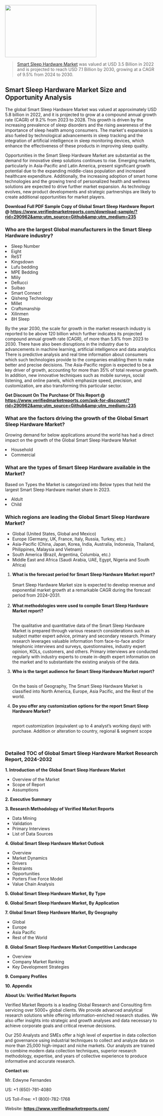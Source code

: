 <img src="https://ffe5etoiles.com/wp-content/uploads/2024/12/MST1-300x171.png" alt="" width="300" height="171" class="alignnone size-medium wp-image-20088" /><blockquote><p><p><a href="https://www.verifiedmarketreports.com/download-sample/?rid=290962&utm_source=Github&utm_medium=235" target="_blank">Smart Sleep Hardware Market</a> was valued at USD 3.5 Billion in 2022 and is projected to reach USD 7.1 Billion by 2030, growing at a CAGR of 9.5% from 2024 to 2030.</p></blockquote><p><h2>Smart Sleep Hardware Market Size and Opportunity Analysis</h2><p>The global Smart Sleep Hardware Market was valued at approximately USD 5.8 billion in 2022, and it is projected to grow at a compound annual growth rate (CAGR) of 9.2% from 2023 to 2028. This growth is driven by the increasing prevalence of sleep disorders and the rising awareness of the importance of sleep health among consumers. The market's expansion is also fueled by technological advancements in sleep tracking and the integration of artificial intelligence in sleep monitoring devices, which enhance the effectiveness of these products in improving sleep quality.</p><p>Opportunities in the Smart Sleep Hardware Market are substantial as the demand for innovative sleep solutions continues to rise. Emerging markets, particularly in Asia-Pacific and Latin America, present significant growth potential due to the expanding middle-class population and increased healthcare expenditure. Additionally, the increasing adoption of smart home technologies and the growing trend of personalized health and wellness solutions are expected to drive further market expansion. As technology evolves, new product developments and strategic partnerships are likely to create additional opportunities for market players.</p></p><p class=""><strong>Download Full PDF Sample Copy of Global Smart Sleep Hardware Report @ <a href="https://www.verifiedmarketreports.com/download-sample/?rid=290962&amp;utm_source=Github&amp;utm_medium=235" target="_blank">https://www.verifiedmarketreports.com/download-sample/?rid=290962&amp;utm_source=Github&amp;utm_medium=235</a></strong></p><h3 id="" class="">Who are the largest Global manufacturers in the Smart Sleep Hardware industry?</h3><p><li>Sleep Number</li><li> Eight</li><li> ReST</li><li> Kingsdown</li><li> Lufu bedding</li><li> MPE Bedding</li><li> Mlily</li><li> DeRucci</li><li> Suibao</li><li> Smart Connect</li><li> Qisheng Technology</li><li> Millet</li><li> Craftsmanship</li><li> Xilinmen</li><li> 8H Sleep</li></p><div class=""><div class="" dir="" data-message-author-role="" data-message-id="" data-message-model-slug=""><div class=""><div class=""><div class=""><div class="" dir="" data-message-author-role="" data-message-id="" data-message-model-slug=""><div class=""><div class=""><p>By the year 2030, the scale for growth in the market research industry is reported to be above 120 billion which further indicates its projected compound annual growth rate (CAGR), of more than 5.8% from 2023 to 2030. There have also been disruptions in the industry due to advancements in machine learning, artificial intelligence and data analytics There is predictive analysis and real time information about consumers which such technologies provide to the companies enabling them to make better and precise decisions. The Asia-Pacific region is expected to be a key driver of growth, accounting for more than 35% of total revenue growth. In addition, new innovative techniques such as mobile surveys, social listening, and online panels, which emphasize speed, precision, and customization, are also transforming this particular sector.</p><p><strong>Get Discount On The Purchase Of This Report @&nbsp; <a href="https://www.verifiedmarketreports.com/ask-for-discount/?rid=290962&amp;utm_source=Github&amp;utm_medium=235" target="_blank">https://www.verifiedmarketreports.com/ask-for-discount/?rid=290962&amp;utm_source=Github&amp;utm_medium=235</a></strong></p></div></div></div></div></div></div></div></div><h3 id="" class="">What are the factors driving the growth of the Global Smart Sleep Hardware Market?</h3><p id="" class="">Growing demand for below applications around the world has had a direct impact on the growth of the Global Smart Sleep Hardware Market</p><p id="" class=""><li>Household</li><li> Commercial</li></p><h3 id="" class="">What are the types of Smart Sleep Hardware available in the Market?</h3><p id="" class="">Based on Types the Market is categorized into Below types that held the largest Smart Sleep Hardware market share In 2023.</p><p id="" class=""><li>Aldult</li><li> Child</li></p><h3 id="" class="">Which regions are leading the Global Smart Sleep Hardware Market?</h3><ul><li>Global (United States, Global and Mexico)</li><li>Europe (Germany, UK, France, Italy, Russia, Turkey, etc.)</li><li>Asia-Pacific (China, Japan, Korea, India, Australia, Indonesia, Thailand, Philippines, Malaysia and Vietnam)</li><li>South America (Brazil, Argentina, Columbia, etc.)</li><li>Middle East and Africa (Saudi Arabia, UAE, Egypt, Nigeria and South Africa)</li></ul><p><ol><li><strong>What is the forecast period for Smart Sleep Hardware Market report?<br /></strong><br /><span data-sheets-root="1" data-sheets-value="{&quot;1&quot;:2,&quot;2&quot;:&quot;XXXX size is expected to develop revenue and exponential market growth at a remarkable CAGR during the forecast period from 2024&ndash;2030.&quot;}" data-sheets-userformat="{&quot;2&quot;:12674,&quot;4&quot;:{&quot;1&quot;:2,&quot;2&quot;:16776960},&quot;10&quot;:2,&quot;11&quot;:0,&quot;15&quot;:&quot;Arial&quot;,&quot;16&quot;:12}">Smart Sleep Hardware Market size is expected to develop revenue and exponential market growth at a remarkable CAGR during the forecast period from 2024&ndash;2031.</span><br /><br /></li><li><strong>What methodologies were used to compile Smart Sleep Hardware Market report?<br /><br /></strong><p>The qualitative and quantitative data of the&nbsp;Smart Sleep Hardware Market is prepared through various research considerations such as subject matter expert advice, primary and secondary research. Primary research leverages valuable information from face-to-face and/or telephonic interviews and surveys, questionnaires, industry expert opinion, KOLs, customers, and others. Primary interviews are conducted regularly with industry experts to create in-depth expert information on the market and to substantiate the existing analysis of the data.&nbsp;</p></li><li><strong>Who is the target audience for Smart Sleep Hardware Market report?<br /><br /></strong><p>On the basis of Geography, The&nbsp;Smart Sleep Hardware Market is classified into North America, Europe, Asia Pacific, and the Rest of the world.</p></li><li><strong>Do you offer any customization options for the report Smart Sleep Hardware Market?<br /><br /></strong><p>report customization (equivalent up to 4 analyst&rsquo;s working days) with purchase. Addition or alteration to country, regional &amp; segment scope</p><p>&nbsp;</p></li></ol></p><h3 id="" class="">Detailed TOC of Global Smart Sleep Hardware Market Research Report, 2024-2032</h3><p id="" class=""><strong>1. Introduction of the Global Smart Sleep Hardware Market</strong></p><ul><li>Overview of the Market</li><li>Scope of Report</li><li>Assumptions</li></ul><p id="" class=""><strong>2. Executive Summary</strong></p><p id="" class=""><strong>3. Research Methodology of&nbsp;Verified Market Reports</strong></p><ul><li>Data Mining</li><li>Validation</li><li>Primary Interviews</li><li>List of Data Sources</li></ul><p id="" class=""><strong>4. Global Smart Sleep Hardware Market Outlook</strong></p><ul><li>Overview</li><li>Market Dynamics</li><li>Drivers</li><li>Restraints</li><li>Opportunities</li><li>Porters Five Force Model</li><li>Value Chain Analysis</li></ul><p id="" class=""><strong>5. Global Smart Sleep Hardware Market, By&nbsp;Type</strong></p><p id="" class=""><strong>6. Global Smart Sleep Hardware Market, By Application</strong></p><p id="" class=""><strong>7. Global Smart Sleep Hardware Market, By Geography</strong></p><ul><li>Global</li><li>Europe</li><li>Asia Pacific</li><li>Rest of the World</li></ul><p id="" class=""><strong>8. Global Smart Sleep Hardware Market Competitive Landscape</strong></p><ul><li>Overview</li><li>Company Market Ranking</li><li>Key Development Strategies</li></ul><p id="" class=""><strong>9. Company Profiles</strong></p><p id="" class=""><strong>10. Appendix</strong></p><p id="" class=""><strong>About Us: Verified Market Reports</strong></p><p id="" class="">Verified Market Reports is a leading Global Research and Consulting firm servicing over 5000+ global clients. We provide advanced analytical research solutions while offering information-enriched research studies. We also offer insights into strategic and growth analyses and data necessary to achieve corporate goals and critical revenue decisions.</p><p id="" class="">Our 250 Analysts and SMEs offer a high level of expertise in data collection and governance using industrial techniques to collect and analyze data on more than 25,000 high-impact and niche markets. Our analysts are trained to combine modern data collection techniques, superior research methodology, expertise, and years of collective experience to produce informative and accurate research.</p><p id="" class=""><strong>Contact us:</strong></p><p id="" class="">Mr. Edwyne Fernandes</p><p id="" class="">US: +1 (650)-781-4080</p><p id="" class="">US Toll-Free: +1 (800)-782-1768</p><p id="" class="">Website: <a target="" data-test-app-aware-link=""><strong>https://www.verifiedmarketreports.com/</strong></a></p>
